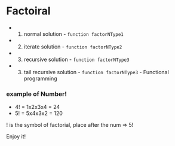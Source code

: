# Factoiral 
- 1. normal solution - `function factorNType1`
- 2. iterate solution - `function factorNType2`
- 3. recursive solution - `function factorNType3`
- 3. tail recursive solution - `function factorNType3` - Functional programming

### example of Number! 
- 4! = 1x2x3x4 = 24
- 5! = 5x4x3x2 = 120

! is the symbol of factorial, place after the num => 5!

Enjoy it!
